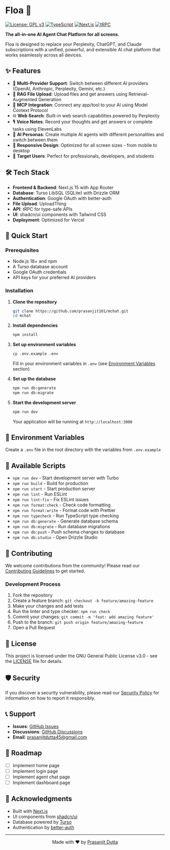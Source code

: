 # Floa 🤖

[![License: GPL v3](https://img.shields.io/badge/License-GPLv3-blue.svg)](https://www.gnu.org/licenses/gpl-3.0)
[![TypeScript](https://img.shields.io/badge/TypeScript-007ACC?logo=typescript&logoColor=white)](https://www.typescriptlang.org/)
[![Next.js](https://img.shields.io/badge/Next.js-000000?logo=next.js&logoColor=white)](https://nextjs.org/)
[![tRPC](https://img.shields.io/badge/tRPC-398CCB?logo=trpc&logoColor=white)](https://trpc.io/)

**The all-in-one AI Agent Chat Platform for all screens.**

Floa is designed to replace your Perplexity, ChatGPT, and Claude subscriptions with a unified, powerful, and extensible AI chat platform that works seamlessly across all devices.

## ✨ Features

- 🔄 **Multi-Provider Support**: Switch between different AI providers (OpenAI, Anthropic, Perplexity, Gemini, etc.)
- 📁 **RAG File Upload**: Upload files and get answers using Retrieval-Augmented Generation
- 🔌 **MCP Integration**: Connect any app/tool to your AI using Model Context Protocol
- 🌐 **Web Search**: Built-in web search capabilities powered by Perplexity
- 🎙️ **Voice Notes**: Record your thoughts and get answers or complete tasks using ElevenLabs
- 👥 **AI Personas**: Create multiple AI agents with different personalities and switch between them
- 📱 **Responsive Design**: Optimized for all screen sizes - from mobile to desktop
- 🎯 **Target Users**: Perfect for professionals, developers, and students

## 🛠️ Tech Stack

- **Frontend & Backend**: Next.js 15 with App Router
- **Database**: Turso LibSQL (SQLite) with Drizzle ORM
- **Authentication**: Google OAuth with better-auth
- **File Upload**: UploadThing
- **API**: tRPC for type-safe APIs
- **UI**: shadcn/ui components with Tailwind CSS
- **Deployment**: Optimized for Vercel

## 🚀 Quick Start

### Prerequisites

- Node.js 18+ and npm
- A Turso database account
- Google OAuth credentials
- API keys for your preferred AI providers

### Installation

1. **Clone the repository**
   ```bash
   git clone https://github.com/prasanjit101/mchat.git
   cd mchat
   ```

2. **Install dependencies**
   ```bash
   npm install
   ```

3. **Set up environment variables**
   ```bash
   cp .env.example .env
   ```
   
   Fill in your environment variables in `.env` (see [Environment Variables](#environment-variables) section)

4. **Set up the database**
   ```bash
   npm run db:generate
   npm run db:migrate
   ```

5. **Start the development server**
   ```bash
   npm run dev
   ```

   Your application will be running at `http://localhost:3000`

## 🔧 Environment Variables

Create a `.env` file in the root directory with the variables from `.env.example`

## 📜 Available Scripts

- `npm run dev` - Start development server with Turbo
- `npm run build` - Build for production
- `npm run start` - Start production server
- `npm run lint` - Run ESLint
- `npm run lint:fix` - Fix ESLint issues
- `npm run format:check` - Check code formatting
- `npm run format:write` - Format code with Prettier
- `npm run typecheck` - Run TypeScript type checking
- `npm run db:generate` - Generate database schema
- `npm run db:migrate` - Run database migrations
- `npm run db:push` - Push schema changes to database
- `npm run db:studio` - Open Drizzle Studio

## 🤝 Contributing

We welcome contributions from the community! Please read our [Contributing Guidelines](CONTRIBUTING.md) to get started.

### Development Process

1. Fork the repository
2. Create a feature branch: `git checkout -b feature/amazing-feature`
3. Make your changes and add tests
4. Run the linter and type checker: `npm run check`
5. Commit your changes: `git commit -m 'feat: add amazing feature'`
6. Push to the branch: `git push origin feature/amazing-feature`
7. Open a Pull Request

## 📄 License

This project is licensed under the GNU General Public License v3.0 - see the [LICENSE](LICENSE) file for details.

## 🛡️ Security

If you discover a security vulnerability, please read our [Security Policy](SECURITY.md) for information on how to report it responsibly.

## 📞 Support

- **Issues**: [GitHub Issues](https://github.com/prasanjit101/mchat/issues)
- **Discussions**: [GitHub Discussions](https://github.com/prasanjit101/mchat/discussions)
- **Email**: prasanjitdutta45@gmail.com

## 🎯 Roadmap

- [ ] Implement home page
- [ ] Implement login page
- [ ] Implement agent chat page
- [ ] Implement dashboard page

## 🙏 Acknowledgments

- Built with [Next.js](https://nextjs.org/)
- UI components from [shadcn/ui](https://ui.shadcn.com/)
- Database powered by [Turso](https://turso.tech/)
- Authentication by [better-auth](https://better-auth.com/)

---

<div align="center">
  Made with ❤️ by <a href="https://github.com/prasanjit101">Prasanjit Dutta</a>
</div>


